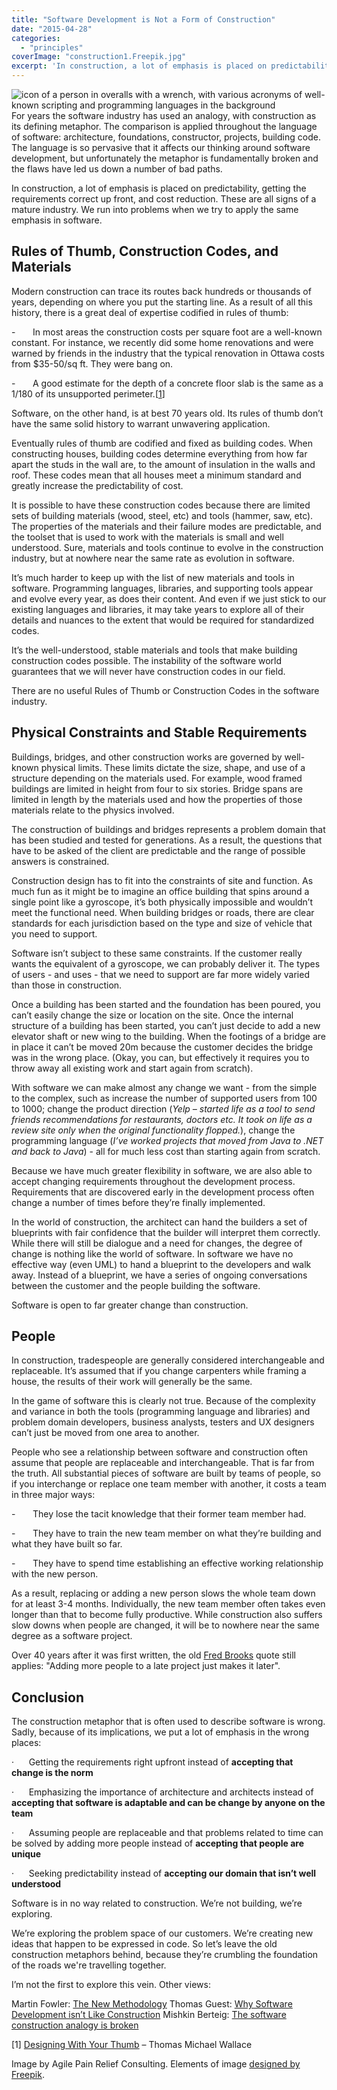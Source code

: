 ```yaml
---
title: "Software Development is Not a Form of Construction"
date: "2015-04-28"
categories: 
  - "principles"
coverImage: "construction1.Freepik.jpg"
excerpt: 'In construction, a lot of emphasis is placed on predictability­, getting the requirements'
---
```


![icon of a person in overalls with a wrench, with various acronyms of well-known scripting and programming languages in the background](src/content/blog/software-development-is-not-a-form-of-construction/images/construction1.Freepik.jpg)For years the software industry has used an analogy, with construction as its defining metaphor. The comparison is applied throughout the language of software: architecture, foundations, constructor, projects, building code. The language is so pervasive that it affects our thinking around software development, but unfortunately the metaphor is fundamentally broken and the flaws have led us down a number of bad paths.

In construction, a lot of emphasis is placed on predictability­, getting the requirements correct up front, and cost reduction. These are all signs of a mature industry. We run into problems when we try to apply the same emphasis in software.

## Rules of Thumb, Construction Codes, and Materials

Modern construction can trace its routes back hundreds or thousands of years, depending on where you put the starting line. As a result of all this history, there is a great deal of expertise codified in rules of thumb:

\-       In most areas the construction costs per square foot are a well-known constant. For instance, we recently did some home renovations and were warned by friends in the industry that the typical renovation in Ottawa costs from $35-50/sq ft. They were bang on.

\-       A good estimate for the depth of a concrete floor slab is the same as a 1/180 of its unsupported perimeter.\[[1](#footnotes)\]

Software, on the other hand, is at best 70 years old. Its rules of thumb don’t have the same solid history to warrant unwavering application.

Eventually rules of thumb are codified and fixed as building codes. When constructing houses, building codes determine everything from how far apart the studs in the wall are, to the amount of insulation in the walls and roof. These codes mean that all houses meet a minimum standard and greatly increase the predictability of cost.

It is possible to have these construction codes because there are limited sets of building materials (wood, steel, etc) and tools (hammer, saw, etc). The properties of the materials and their failure modes are predictable, and the toolset that is used to work with the materials is small and well understood. Sure, materials and tools continue to evolve in the construction industry, but at nowhere near the same rate as evolution in software.

It’s much harder to keep up with the list of new materials and tools in software. Programming languages, libraries, and supporting tools appear and evolve every year, as does their content. And even if we just stick to our existing languages and libraries, it may take years to explore all of their details and nuances to the extent that would be required for standardized codes.

It’s the well-understood, stable materials and tools that make building construction codes possible. The instability of the software world guarantees that we will never have construction codes in our field.

There are no useful Rules of Thumb or Construction Codes in the software industry.

## Physical Constraints and Stable Requirements

Buildings, bridges, and other construction works are governed by well-known physical limits. These limits dictate the size, shape, and use of a structure depending on the materials used. For example, wood framed buildings are limited in height from four to six stories. Bridge spans are limited in length by the materials used and how the properties of those materials relate to the physics involved.

The construction of buildings and bridges represents a problem domain that has been studied and tested for generations. As a result, the questions that have to be asked of the client are predictable and the range of possible answers is constrained.

Construction design has to fit into the constraints of site and function. As much fun as it might be to imagine an office building that spins around a single point like a gyroscope, it’s both physically impossible and wouldn’t meet the functional need. When building bridges or roads, there are clear standards for each jurisdiction based on the type and size of vehicle that you need to support.

Software isn’t subject to these same constraints. If the customer really wants the equivalent of a gyroscope, we can probably deliver it. The types of users - and uses - that we need to support are far more widely varied than those in construction.

Once a building has been started and the foundation has been poured, you can’t easily change the size or location on the site. Once the internal structure of a building has been started, you can’t just decide to add a new elevator shaft or new wing to the building. When the footings of a bridge are in place it can’t be moved 20m because the customer decides the bridge was in the wrong place. (Okay, you can, but effectively it requires you to throw away all existing work and start again from scratch).

With software we can make almost any change we want - from the simple to the complex, such as increase the number of supported users from 100 to 1000; change the product direction (_Yelp – started life as a tool to send friends recommendations for restaurants, doctors etc. It took on life as a review site only when the original functionality flopped._), change the programming language (_I’ve worked projects that moved from Java to .NET and back to Java_) - all for much less cost than starting again from scratch.

Because we have much greater flexibility in software, we are also able to accept changing requirements throughout the development process. Requirements that are discovered early in the development process often change a number of times before they’re finally implemented.

In the world of construction, the architect can hand the builders a set of blueprints with fair confidence that the builder will interpret them correctly. While there will still be dialogue and a need for changes, the degree of change is nothing like the world of software. In software we have no effective way (even UML) to hand a blueprint to the developers and walk away. Instead of a blueprint, we have a series of ongoing conversations between the customer and the people building the software.

Software is open to far greater change than construction.

## People

In construction, tradespeople are generally considered interchangeable and replaceable. It’s assumed that if you change carpenters while framing a house, the results of their work will generally be the same.

In the game of software this is clearly not true. Because of the complexity and variance in both the tools (programming language and libraries) and problem domain developers, business analysts, testers and UX designers can’t just be moved from one area to another.

People who see a relationship between software and construction often assume that people are replaceable and interchangeable. That is far from the truth. All substantial pieces of software are built by teams of people, so if you interchange or replace one team member with another, it costs a team in three major ways:

\-       They lose the tacit knowledge that their former team member had.

\-       They have to train the new team member on what they’re building and what they have built so far.

\-       They have to spend time establishing an effective working relationship with the new person.

As a result, replacing or adding a new person slows the whole team down for at least 3-4 months. Individually, the new team member often takes even longer than that to become fully productive. While construction also suffers slow downs when people are changed, it will be to nowhere near the same degree as a software project.

Over 40 years after it was first written, the old [Fred Brooks](https://en.wikipedia.org/wiki/The_Mythical_Man-Month) quote still applies: "Adding more people to a late project just makes it later".

## Conclusion

The construction metaphor that is often used to describe software is wrong. Sadly, because of its implications, we put a lot of emphasis in the wrong places:

·      Getting the requirements right upfront instead of **accepting that change is the norm**

·      Emphasizing the importance of architecture and architects instead of **accepting that software is adaptable and can be change by anyone on the team**

·      Assuming people are replaceable and that problems related to time can be solved by adding more people instead of **accepting that people are unique**

·      Seeking predictability instead of **accepting our domain that isn’t well understood**

Software is in no way related to construction. We’re not building, we’re exploring.

We’re exploring the problem space of our customers. We’re creating new ideas that happen to be expressed in code. So let’s leave the old construction metaphors behind, because they’re crumbling the foundation of the roads we're travelling together.

I’m not the first to explore this vein. Other views:

Martin Fowler: [The New Methodology](https://www.martinfowler.com/articles/newMethodology.html#SeparationOfDesignAndConstruction) Thomas Guest: [Why Software Development isn’t Like Construction](https://wordaligned.org/articles/why-software-development-isnt-like-construction) Mishkin Berteig: [The software construction analogy is broken](https://www.kuro5hin.org/story/2003/3/13/211831/159)

\[1\] [Designing With Your Thumb](https://www.beingbrunel.com/designing-with-your-thumb/) – Thomas Michael Wallace

Image by Agile Pain Relief Consulting. Elements of image [designed by Freepik](https://www.freepik.com/).
